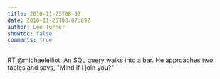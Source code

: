 ```yaml
---
title: 2010-11-25T08-07
date: 2010-11-25T08:07:09Z
author: Lee Turner
showtoc: false
comments: true
---
```


RT @michaelelliot: An SQL query walks into a bar. He approaches two tables and says, "Mind if I join you?"

